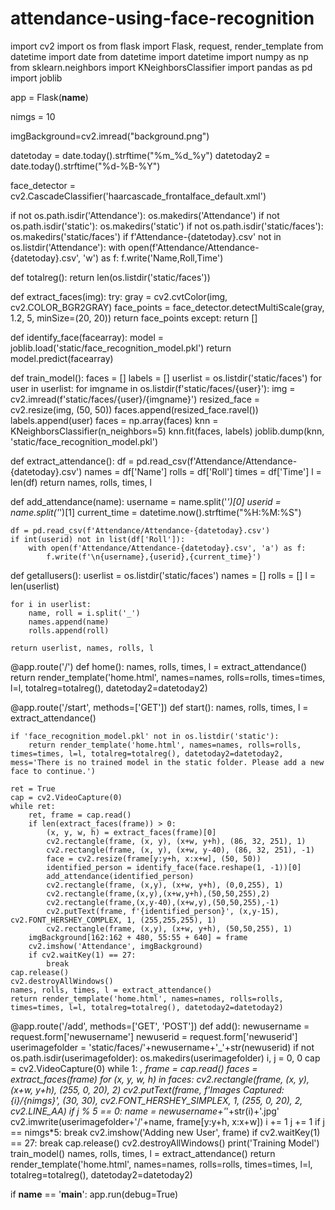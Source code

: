 # attendance-using-face-recognition
import cv2
import os
from flask import Flask, request, render_template
from datetime import date
from datetime import datetime
import numpy as np
from sklearn.neighbors import KNeighborsClassifier
import pandas as pd
import joblib

app = Flask(__name__)

nimgs = 10

imgBackground=cv2.imread("background.png")

datetoday = date.today().strftime("%m_%d_%y")
datetoday2 = date.today().strftime("%d-%B-%Y")


face_detector = cv2.CascadeClassifier('haarcascade_frontalface_default.xml')


if not os.path.isdir('Attendance'):
    os.makedirs('Attendance')
if not os.path.isdir('static'):
    os.makedirs('static')
if not os.path.isdir('static/faces'):
    os.makedirs('static/faces')
if f'Attendance-{datetoday}.csv' not in os.listdir('Attendance'):
    with open(f'Attendance/Attendance-{datetoday}.csv', 'w') as f:
        f.write('Name,Roll,Time')

def totalreg():
    return len(os.listdir('static/faces'))

def extract_faces(img):
    try:
        gray = cv2.cvtColor(img, cv2.COLOR_BGR2GRAY)
        face_points = face_detector.detectMultiScale(gray, 1.2, 5, minSize=(20, 20))
        return face_points
    except:
        return []

def identify_face(facearray):
    model = joblib.load('static/face_recognition_model.pkl')
    return model.predict(facearray)


def train_model():
    faces = []
    labels = []
    userlist = os.listdir('static/faces')
    for user in userlist:
        for imgname in os.listdir(f'static/faces/{user}'):
            img = cv2.imread(f'static/faces/{user}/{imgname}')
            resized_face = cv2.resize(img, (50, 50))
            faces.append(resized_face.ravel())
            labels.append(user)
    faces = np.array(faces)
    knn = KNeighborsClassifier(n_neighbors=5)
    knn.fit(faces, labels)
    joblib.dump(knn, 'static/face_recognition_model.pkl')

def extract_attendance():
    df = pd.read_csv(f'Attendance/Attendance-{datetoday}.csv')
    names = df['Name']
    rolls = df['Roll']
    times = df['Time']
    l = len(df)
    return names, rolls, times, l

def add_attendance(name):
    username = name.split('_')[0]
    userid = name.split('_')[1]
    current_time = datetime.now().strftime("%H:%M:%S")

    df = pd.read_csv(f'Attendance/Attendance-{datetoday}.csv')
    if int(userid) not in list(df['Roll']):
        with open(f'Attendance/Attendance-{datetoday}.csv', 'a') as f:
            f.write(f'\n{username},{userid},{current_time}')

def getallusers():
    userlist = os.listdir('static/faces')
    names = []
    rolls = []
    l = len(userlist)

    for i in userlist:
        name, roll = i.split('_')
        names.append(name)
        rolls.append(roll)

    return userlist, names, rolls, l


@app.route('/')
def home():
    names, rolls, times, l = extract_attendance()
    return render_template('home.html', names=names, rolls=rolls, times=times, l=l, totalreg=totalreg(), datetoday2=datetoday2)

@app.route('/start', methods=['GET'])
def start():
    names, rolls, times, l = extract_attendance()

    if 'face_recognition_model.pkl' not in os.listdir('static'):
        return render_template('home.html', names=names, rolls=rolls, times=times, l=l, totalreg=totalreg(), datetoday2=datetoday2, mess='There is no trained model in the static folder. Please add a new face to continue.')

    ret = True
    cap = cv2.VideoCapture(0)
    while ret:
        ret, frame = cap.read()
        if len(extract_faces(frame)) > 0:
            (x, y, w, h) = extract_faces(frame)[0]
            cv2.rectangle(frame, (x, y), (x+w, y+h), (86, 32, 251), 1)
            cv2.rectangle(frame, (x, y), (x+w, y-40), (86, 32, 251), -1)
            face = cv2.resize(frame[y:y+h, x:x+w], (50, 50))
            identified_person = identify_face(face.reshape(1, -1))[0]
            add_attendance(identified_person)
            cv2.rectangle(frame, (x,y), (x+w, y+h), (0,0,255), 1)
            cv2.rectangle(frame,(x,y),(x+w,y+h),(50,50,255),2)
            cv2.rectangle(frame,(x,y-40),(x+w,y),(50,50,255),-1)
            cv2.putText(frame, f'{identified_person}', (x,y-15), cv2.FONT_HERSHEY_COMPLEX, 1, (255,255,255), 1)
            cv2.rectangle(frame, (x,y), (x+w, y+h), (50,50,255), 1)
        imgBackground[162:162 + 480, 55:55 + 640] = frame
        cv2.imshow('Attendance', imgBackground)
        if cv2.waitKey(1) == 27:
            break
    cap.release()
    cv2.destroyAllWindows()
    names, rolls, times, l = extract_attendance()
    return render_template('home.html', names=names, rolls=rolls, times=times, l=l, totalreg=totalreg(), datetoday2=datetoday2)



@app.route('/add', methods=['GET', 'POST'])
def add():
    newusername = request.form['newusername']
    newuserid = request.form['newuserid']
    userimagefolder = 'static/faces/'+newusername+'_'+str(newuserid)
    if not os.path.isdir(userimagefolder):
        os.makedirs(userimagefolder)
    i, j = 0, 0
    cap = cv2.VideoCapture(0)
    while 1:
        _, frame = cap.read()
        faces = extract_faces(frame)
        for (x, y, w, h) in faces:
            cv2.rectangle(frame, (x, y), (x+w, y+h), (255, 0, 20), 2)
            cv2.putText(frame, f'Images Captured: {i}/{nimgs}', (30, 30),
                        cv2.FONT_HERSHEY_SIMPLEX, 1, (255, 0, 20), 2, cv2.LINE_AA)
            if j % 5 == 0:
                name = newusername+'_'+str(i)+'.jpg'
                cv2.imwrite(userimagefolder+'/'+name, frame[y:y+h, x:x+w])
                i += 1
            j += 1
        if j == nimgs*5:
            break
        cv2.imshow('Adding new User', frame)
        if cv2.waitKey(1) == 27:
            break
    cap.release()
    cv2.destroyAllWindows()
    print('Training Model')
    train_model()
    names, rolls, times, l = extract_attendance()
    return render_template('home.html', names=names, rolls=rolls, times=times, l=l, totalreg=totalreg(), datetoday2=datetoday2)

if __name__ == '__main__':
    app.run(debug=True)
